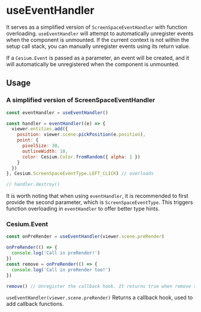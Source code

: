 # useEventHandler

It serves as a simplified version of `ScreenSpaceEventHandler` with function overloading.
`useEventHandler` will attempt to automatically unregister events when the component is unmounted. If the current context is not within the setup call stack, you can manually unregister events using its return value.

If a `Cesium.Event` is passed as a parameter, an event will be created, and it will automatically be unregistered when the component is unmounted.

## Usage

### A simplified version of ScreenSpaceEventHandler

```js {12}
const eventHandler = useEventHandler()

const handler = eventHandler((e) => {
  viewer.entities.add({
    position: viewer.scene.pickPosition(e.position),
    point: {
      pixelSize: 30,
      outlineWidth: 10,
      color: Cesium.Color.fromRandom({ alpha: 1 })
    }
  })
}, Cesium.ScreenSpaceEventType.LEFT_CLICK) // overloads

// handler.destroy()
```

It is worth noting that when using `eventHandler`, it is recommended to first provide the second parameter, which is `ScreenSpaceEventType`. This triggers function overloading in `eventHandler` to offer better type hints.

### Cesium.Event

```js {1}
const onPreRender = useEventHandler(viewer.scene.preRender)

onPreRender(() => {
  console.log('Call in preRender!')
})
const remove = onPreRender(() => {
  console.log('Call in preRender too!')
})

remove() // Unregister the callback hook. It returns true when remove successfully or false when failed.
```

`useEventHandler(viewer.scene.preRender)` Returns a callback hook, used to add callback functions.

